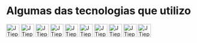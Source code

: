 <h1>Algumas das tecnologias que utilizo</h1>
<div style="">
    <img align="center" alt="JTieppo-Python" height="35" width="35" src="https://github.com/JTieppo/JTieppo/blob/main/imgs/python.png">
    <img align="center" alt="JTieppo-Cpp" height="35" width="35" src="https://github.com/JTieppo/JTieppo/blob/main/imgs/Cpp.png">
    <img align="center" alt="JTieppo-JS" heigth="35" width="35" src="https://github.com/JTieppo/JTieppo/blob/main/imgs/java-script.png">
    <img align="center" alt="JTieppo-css" height="35" width="35" src="https://github.com/JTieppo/JTieppo/blob/main/imgs/css.png">
    <img align="center" alt="JTieppo-html" height="35" width="35" src="https://github.com/JTieppo/JTieppo/blob/main/imgs/html.png">
    <img align="center" alt="JTieppo-git" height="35" width="35" src="https://github.com/JTieppo/JTieppo/blob/main/imgs/git.png"> 
    <img align="center" alt="JTieppo-react" height="35" width="35" src="https://github.com/JTieppo/JTieppo/blob/main/imgs/react.png">
    <img align="center" alt="JTieppo-nextjs" height="35" width="35" src="https://github.com/JTieppo/JTieppo/blob/main/imgs/nextjs.png">
    <img align="center" alt="JTieppo-nodejs" height="35" width="35" src="https://github.com/JTieppo/JTieppo/blob/main/imgs/nodejs.png">
    <img align="center" alt="JTieppo-typescript" height="35" width="35" src="https://github.com/JTieppo/JTieppo/blob/main/imgs/typescript.png">
</div>




   <!-- <p> Referência icones:
    - Iconduck
    - Flaticon
    </p>-->
 
